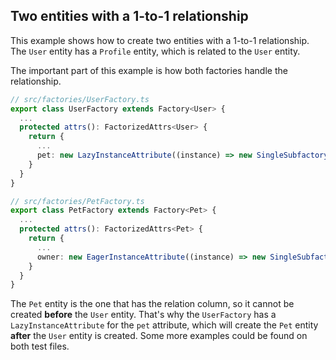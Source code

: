 ## Two entities with a 1-to-1 relationship

This example shows how to create two entities with a 1-to-1 relationship. The `User` entity has a `Profile` entity, which is related to the `User` entity.

The important part of this example is how both factories handle the relationship.

```typescript
// src/factories/UserFactory.ts
export class UserFactory extends Factory<User> {
  ...
  protected attrs(): FactorizedAttrs<User> {
    return {
      ...
      pet: new LazyInstanceAttribute((instance) => new SingleSubfactory(PetFactory, { owner: instance })),
    }
  }
}

// src/factories/PetFactory.ts
export class PetFactory extends Factory<Pet> {
  ...
  protected attrs(): FactorizedAttrs<Pet> {
    return {
      ...
      owner: new EagerInstanceAttribute((instance) => new SingleSubfactory(UserFactory, { pet: instance })),
    }
  }
}
```

The `Pet` entity is the one that has the relation column, so it cannot be created **before** the `User` entity. That's why the `UserFactory` has a `LazyInstanceAttribute` for the `pet` attribute, which will create the `Pet` entity **after** the `User` entity is created. Some more examples could be found on both test files.
